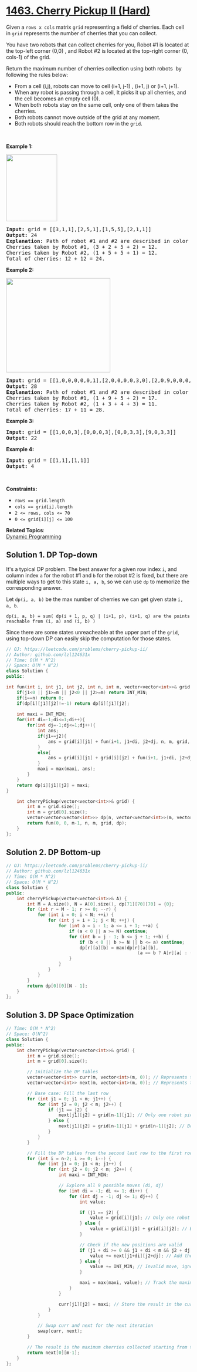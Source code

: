 # [1463. Cherry Pickup II (Hard)](https://leetcode.com/problems/cherry-pickup-ii/)

<p>Given a <code>rows x cols</code> matrix <code>grid</code> representing a field of cherries.&nbsp;Each cell in&nbsp;<code>grid</code>&nbsp;represents the number of cherries that you can collect.</p>

<p>You have two&nbsp;robots that can collect cherries for you, Robot #1 is located at the top-left corner (0,0) , and Robot #2 is located at the top-right corner (0, cols-1) of the grid.</p>

<p>Return the maximum number of cherries collection using both robots&nbsp; by following the rules below:</p>

<ul>
	<li>From a cell (i,j), robots can move to cell (i+1, j-1) , (i+1, j) or (i+1, j+1).</li>
	<li>When any robot is passing through a cell, It picks it up all cherries, and the cell becomes an empty cell (0).</li>
	<li>When both robots stay on the same cell, only one of them takes the cherries.</li>
	<li>Both robots cannot move outside of the grid at&nbsp;any moment.</li>
	<li>Both robots should reach the bottom row in the <code>grid</code>.</li>
</ul>

<p>&nbsp;</p>
<p><strong>Example 1:</strong></p>

<p><strong><img alt="" src="https://assets.leetcode.com/uploads/2020/04/29/sample_1_1802.png" style="width: 139px; height: 182px;"></strong></p>

<pre><strong>Input:</strong> grid = [[3,1,1],[2,5,1],[1,5,5],[2,1,1]]
<strong>Output:</strong> 24
<strong>Explanation:</strong>&nbsp;Path of robot #1 and #2 are described in color green and blue respectively.
Cherries taken by Robot #1, (3 + 2 + 5 + 2) = 12.
Cherries taken by Robot #2, (1 + 5 + 5 + 1) = 12.
Total of cherries: 12 + 12 = 24.
</pre>

<p><strong>Example 2:</strong></p>

<p><strong><img alt="" src="https://assets.leetcode.com/uploads/2020/04/23/sample_2_1802.png" style="width: 284px; height: 257px;"></strong></p>

<pre><strong>Input:</strong> grid = [[1,0,0,0,0,0,1],[2,0,0,0,0,3,0],[2,0,9,0,0,0,0],[0,3,0,5,4,0,0],[1,0,2,3,0,0,6]]
<strong>Output:</strong> 28
<strong>Explanation:</strong>&nbsp;Path of robot #1 and #2 are described in color green and blue respectively.
Cherries taken by Robot #1, (1 + 9 + 5 + 2) = 17.
Cherries taken by Robot #2, (1 + 3 + 4 + 3) = 11.
Total of cherries: 17 + 11 = 28.
</pre>

<p><strong>Example 3:</strong></p>

<pre><strong>Input:</strong> grid = [[1,0,0,3],[0,0,0,3],[0,0,3,3],[9,0,3,3]]
<strong>Output:</strong> 22
</pre>

<p><strong>Example 4:</strong></p>

<pre><strong>Input:</strong> grid = [[1,1],[1,1]]
<strong>Output:</strong> 4
</pre>

<p>&nbsp;</p>
<p><strong>Constraints:</strong></p>

<ul>
	<li><code>rows == grid.length</code></li>
	<li><code>cols == grid[i].length</code></li>
	<li><code>2 &lt;= rows, cols &lt;= 70</code></li>
	<li><code>0 &lt;= grid[i][j] &lt;= 100&nbsp;</code></li>
</ul>


**Related Topics**:  
[Dynamic Programming](https://leetcode.com/tag/dynamic-programming/)

## Solution 1. DP Top-down

It's a typical DP problem. The best answer for a given row index `i`, and column index `a` for the robot #1 and `b` for the robot #2 is fixed, but there are multiple ways to get to this state `i, a, b`, so we can use `dp` to memorize the corresponding answer.

Let `dp(i, a, b)` be the max number of cherries we can get given state `i, a, b`.

```
dp(i, a, b) = sum( dp(i + 1, p, q) | (i+1, p), (i+1, q) are the points reachable from (i, a) and (i, b) )
```

Since there are some states unreacheable at the upper part of the `grid`, using top-down DP can easily skip the computation for those states.

```cpp
// OJ: https://leetcode.com/problems/cherry-pickup-ii/
// Author: github.com/lzl124631x
// Time: O(M * N^2)
// Space: O(M * N^2)
class Solution {
public:

int fun(int i, int j1, int j2, int n, int m, vector<vector<int>>& grid, vector<vector<vector<int>>>& dp){
    if(j1<0 || j1>=m || j2<0 || j2>=m) return INT_MIN;
    if(i==n) return 0;
    if(dp[i][j1][j2]!=-1) return dp[i][j1][j2];
    
    int maxi = INT_MIN;
    for(int di=-1;di<=1;di++){
        for(int dj=-1;dj<=1;dj++){
            int ans;
            if(j1==j2){
                ans = grid[i][j1] + fun(i+1, j1+di, j2+dj, n, m, grid, dp);
            }
            else{
                ans = grid[i][j1] + grid[i][j2] + fun(i+1, j1+di, j2+dj, n, m, grid, dp);
            }
            maxi = max(maxi, ans);
        }
    }
    return dp[i][j1][j2] = maxi;
}  

    int cherryPickup(vector<vector<int>>& grid) {
        int n = grid.size();
        int m = grid[0].size();
        vector<vector<vector<int>>> dp(n, vector<vector<int>>(m, vector<int>(m, -1)));
        return fun(0, 0, m-1, n, m, grid, dp);
    }
};
```

## Solution 2. DP Bottom-up

```cpp
// OJ: https://leetcode.com/problems/cherry-pickup-ii/
// Author: github.com/lzl124631x
// Time: O(M * N^2)
// Space: O(M * N^2)
class Solution {
public:
    int cherryPickup(vector<vector<int>>& A) {
        int M = A.size(), N = A[0].size(), dp[71][70][70] = {0};
        for (int r = M - 1; r >= 0; --r) {
            for (int i = 0; i < N; ++i) {
                for (int j = i + 1; j < N; ++j) {
                    for (int a = i - 1; a <= i + 1; ++a) {
                        if (a < 0 || a >= N) continue;
                        for (int b = j - 1; b <= j + 1; ++b) {
                            if (b < 0 || b >= N || b <= a) continue;
                            dp[r][a][b] = max(dp[r][a][b],
                                                  (a == b ? A[r][a] : (A[r][a] + A[r][b])) + dp[r + 1][i][j]);
                        }
                    }
                }
            }
        }
        return dp[0][0][N - 1];
    }
};
```

## Solution 3. DP Space Optimization

```cpp
// Time: O(M * N^2)
// Space: O(N^2)
class Solution {
public:
    int cherryPickup(vector<vector<int>>& grid) {
        int n = grid.size();
        int m = grid[0].size();

        // Initialize the DP tables
        vector<vector<int>> curr(m, vector<int>(m, 0)); // Represents the current row
        vector<vector<int>> next(m, vector<int>(m, 0)); // Represents the next row

        // Base case: Fill the last row
        for (int j1 = 0; j1 < m; j1++) {
            for (int j2 = 0; j2 < m; j2++) {
                if (j1 == j2) {
                    next[j1][j2] = grid[n-1][j1]; // Only one robot picks the cherry
                } else {
                    next[j1][j2] = grid[n-1][j1] + grid[n-1][j2]; // Both robots pick cherries
                }
            }
        }

        // Fill the DP tables from the second last row to the first row
        for (int i = n-2; i >= 0; i--) {
            for (int j1 = 0; j1 < m; j1++) {
                for (int j2 = 0; j2 < m; j2++) {
                    int maxi = INT_MIN;

                    // Explore all 9 possible moves (di, dj)
                    for (int di = -1; di <= 1; di++) {
                        for (int dj = -1; dj <= 1; dj++) {
                            int value;

                            if (j1 == j2) {
                                value = grid[i][j1]; // Only one robot picks the cherry
                            } else {
                                value = grid[i][j1] + grid[i][j2]; // Both robots pick cherries
                            }

                            // Check if the new positions are valid
                            if (j1 + di >= 0 && j1 + di < m && j2 + dj >= 0 && j2 + dj < m) {
                                value += next[j1+di][j2+dj]; // Add the result from the next row
                            } else {
                                value += INT_MIN; // Invalid move, ignore
                            }

                            maxi = max(maxi, value); // Track the maximum value
                        }
                    }

                    curr[j1][j2] = maxi; // Store the result in the current row
                }
            }

            // Swap curr and next for the next iteration
            swap(curr, next);
        }

        // The result is the maximum cherries collected starting from the first row
        return next[0][m-1];
    }
};
```
